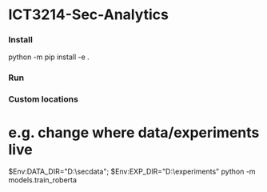 # ICT3214-Sec-Analytics
### Install
python -m pip install -e .

### Run


### Custom locations
# e.g. change where data/experiments live
$Env:DATA_DIR="D:\secdata"; $Env:EXP_DIR="D:\experiments"
python -m models.train_roberta
